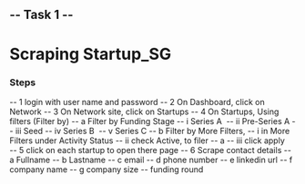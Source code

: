 ## -- Task 1 -- ##

# Scraping Startup_SG 

### Steps

-- 1 login with user name and password
-- 2 On Dashboard, click on Network 
-- 3 On Network site, click on Startups
-- 4 On Startups, Using filters (Filter by) 
	-- a Filter by Funding Stage
		-- i	Series A ﻿
		-- ii	Pre-Series A
 		-- iii	Seed
		-- iv	Series B ﻿
		-- v	Series C
	-- b Filter by More Filters, 
		-- i in More Filters under Activity Status
		-- ii check Active, to filer -- a
		-- iii click apply  
-- 5 click on each startup to open there page
-- 6 Scrape contact details 
	-- a Fullname 
	-- b Lastname
	-- c email
	-- d phone number
	-- e linkedin url
	-- f company name
	-- g company size
	-- funding round